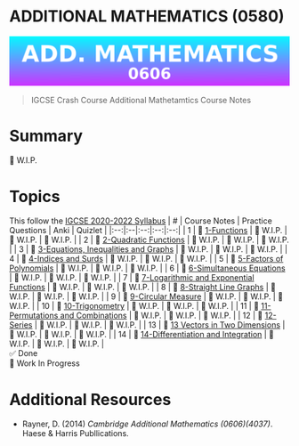# ADDITIONAL MATHEMATICS (0580)
![Additional Mathematics Banner](/Additional-Mathematics(0606)/Images/Banner.png)
> IGCSE Crash Course Additional Mathetamtics Course Notes
# Summary
🚧 W.I.P.
# Topics
This follow the [IGCSE 2020-2022 Syllabus](https://www.cambridgeinternational.org/Images/414438-2020-2022-syllabus.pdf)
| # | Course Notes | Practice Questions | Anki | Quizlet |
|:--:|:--|:--:|:--:|:--:|
| 1 | 🚧 [1-Functions](/Mathematics(0580)/1-Functions/README.md) | 🚧 W.I.P. | 🚧 W.I.P. | 🚧 W.I.P. |
| 2 | 🚧 [2-Quadratic Functions](/Mathematics(0580)/2-Quadratic-Functions/README.md) | 🚧 W.I.P. | 🚧 W.I.P. | 🚧 W.I.P. |
| 3 | 🚧 [3-Equations, Inequalities and Graphs](/Mathematics(0580)/3-Equations-Inequalities-and-Graphs/README.md) | 🚧 W.I.P. | 🚧 W.I.P. | 🚧 W.I.P. |
| 4 | 🚧 [4-Indices and Surds](/Mathematics(0580)/4-Indices-and-Surds/README.md) | 🚧 W.I.P. | 🚧 W.I.P. | 🚧 W.I.P. |
| 5 | 🚧 [5-Factors of Polynomials](/Mathematics(0580)/5-Factors-of-Polynomials/README.md) | 🚧 W.I.P. | 🚧 W.I.P. | 🚧 W.I.P. |
| 6 | 🚧 [6-Simultaneous Equations](/Mathematics(0580)/6-Simultaneous-Equations/README.md) | 🚧 W.I.P. | 🚧 W.I.P. | 🚧 W.I.P. |
| 7 | 🚧 [7-Logarithmic and Exponential Functions](/Mathematics(0580)/7-Logarithmic-and-Exponential-Functions/README.md) | 🚧 W.I.P. | 🚧 W.I.P. | 🚧 W.I.P. |
| 8 | 🚧 [8-Straight Line Graphs](/Mathematics(0580)/8-Straight-Line-Graphs/README.md) | 🚧 W.I.P. | 🚧 W.I.P. | 🚧 W.I.P. |
| 9 | 🚧 [9-Circular Measure](/Mathematics(0580)/9-Circular-Measure/README.md) | 🚧 W.I.P. | 🚧 W.I.P. | 🚧 W.I.P. |
| 10 | 🚧 [10-Trigonometry](/Mathematics(0580)/10-Trigonometry/README.md) | 🚧 W.I.P. | 🚧 W.I.P. | 🚧 W.I.P. |
| 11 | 🚧 [11-Permutations and Combinations](/Mathematics(0580)/11-Permutations-and-Combinations/README.md) | 🚧 W.I.P. | 🚧 W.I.P. | 🚧 W.I.P. |
| 12 | 🚧 [12-Series](/Mathematics(0580)/12-Series/README.md) | 🚧 W.I.P. | 🚧 W.I.P. | 🚧 W.I.P. |
| 13 | 🚧 [13 Vectors in Two Dimensions](/Mathematics(0580)/13-Vectors-in-Two-Dimensions/README.md) | 🚧 W.I.P. | 🚧 W.I.P. | 🚧 W.I.P. |
| 14 | 🚧 [14-Differentiation and Integration](/Mathematics(0580)/14-Differentiation-and-Integration/README.md) | 🚧 W.I.P. | 🚧 W.I.P. | 🚧 W.I.P. |
</br>
✅ Done
</br>
🚧 Work In Progress

# Additional Resources
- Rayner, D. (2014) _Cambridge Additional Mathematics (0606)(4037)_. Haese & Harris Publlications.